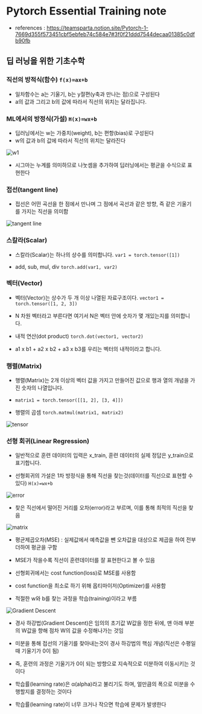 # Pytorch Essential Training note

* references : https://teamsparta.notion.site/Pytorch-1-7669d355f573451cbf5ebfeb74c584e7#3f0f21ddd7544decaa01385c0dfb90fb

## 딥 러닝을 위한 기초수학

### 직선의 방적식(함수) `f(x)=ax+b`

* 일차함수는 a는 기울기, b는 y절편(y축과 만나는 점)으로 구성된다
* a의 값과 그리고 b의 값에 따라서 직선의 위치는 달라집니다.

### ML에서의 방정식(가설) `H(x)=wx+b`

* 딥러닝에서는 w는 가중치(weight), b는 편항(bias)로 구성된다
* w의 값과 b의 값에 따라서 직선의 위치는 달라진다

![w1](https://user-images.githubusercontent.com/41291493/134908731-b68ae42b-343c-48dc-93af-e63e5441f729.png)

* 시그마는 누계를 의미하므로 나눗셈을 추가하여 딥러닝에서는 평균을 수식으로 표현한다

### 접선(tangent line)

* 접선은 어떤 곡선을 한 점에서 만나며 그 점에서 곡선과 같은 방향, 즉 같은 기울기를 가지는 직선을 의미함

![tangent line](https://user-images.githubusercontent.com/41291493/134908691-67509715-a7d1-4317-a357-16aecb8266b6.png)

 ### 스칼라(Scalar)
 
* 스칼라(Scalar)는 하나의 상수를 의미합니다. `var1 = torch.tensor([1])`

* add, sub, mul, div `torch.add(var1, var2)`

### 벡터(Vector)

* 벡터(Vector)는 상수가 두 개 이상 나열된 자료구조이다. `vector1 = torch.tensor([1, 2, 3])`

* N 차원 벡터라고 부른다면 여기서 N은 벡터 안에 숫자가 몇 개있는지를 의미합니다.

* 내적 연산(dot product) `torch.dot(vector1, vector2)`

* a1 x b1 + a2 x b2 + a3 x b3를 우리는 벡터의 내적이라고 합니다.

### 행렬(Matrix)

* 행렬(Matrix)는 2개 이상의 벡터 값을 가지고 만들어진 값으로 행과 열의 개념을 가진 숫자의 나열입니다.

* `matrix1 = torch.tensor([[1, 2], [3, 4]])`

* 행렬의 곱셈 `torch.matmul(matrix1, matrix2)`

![tensor](https://user-images.githubusercontent.com/41291493/135062903-0186068f-6035-46ab-a6d9-9eebe1dd6d38.png)

### 선형 회귀(Linear Regression)

* 일반적으로 훈련 데이터의 입력은 x_train, 훈련 데이터의 실제 정답은 y_train으로 표기합니다.

* 선형회귀의 가설은 1차 방정식을 통해 직선을 찾는것(데이터를 직선으로 표현할 수 있다) `H(x)=wx+b`

![error](https://user-images.githubusercontent.com/41291493/135068075-ae0ac7bd-9253-4a94-885e-8538e91bf99d.PNG)

* 찾은 직선에서 떨어진 거리를 오차(error)라고 부르며, 이를 통해 최적의 직선을 찾음

![matrix](https://user-images.githubusercontent.com/41291493/135068374-233c583a-d884-4e9d-ad14-74882098c0bb.png)

* 평균제곱오차(MSE) : 실제값에서 예측값을 뺀 오차값을 대상으로 제곱을 하여 전부 더하여 평균을 구함

* MSE가 작을수록 직선이 훈련데이터를 잘 표현한다고 볼 수 있음

* 선형회귀에서는 cost function(loss)로 MSE를 사용함

* cost function을 최소로 하기 위해 옵티마이저(Optimizer)를 사용함

* 적절한 w와 b를 찾는 과정을 학습(training)이라고 부름

![Gradient Descent](https://user-images.githubusercontent.com/41291493/135069580-5771d314-ceba-46cf-83ac-b3c66b679a87.png)

* 경사 하강법(Gradient Descent)은 임의의 초기값 W값을 정한 뒤에, 맨 아래 부분의 W값을 향해 점차 W의 값을 수정해나가는 것임

* 미분을 통해 접선의 기울기를 찾아내는것이 경사 하강법의 핵심 개념(직선은 수평일 때 기울기가 0이 됨)

* 즉, 훈련의 과정은 기울기가 0이 되는 방향으로 지속적으로 미분하여 이동시키는 것이다

* 학습률(learning rate)은 α(alpha)라고 불리기도 하며, 얼만큼의 폭으로 미분을 수행할지를 결정하는 것이다

* 학습률(learning rate)이 너무 크거나 작으면 학습에 문제가 발생한다

